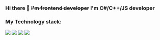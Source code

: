 ### Hi there 👋 ~~I'm frontend developer~~ I'm C#/C++/JS developer

### My Technology stack:

<img src="https://img.shields.io/badge/C++-lightblue ?style=for-the-badge&logo=C++&logoColor=black"/> <img src="https://img.shields.io/badge/Python-lightred?style=for-the-badge&logo=Python&logoColor=black"/> <img src="https://img.shields.io/badge/HTML5-lightblue?style=for-the-badge&logo=HTML 5&logoColor=black"/> <img src="https://img.shields.io/badge/CSS 3-lightred?style=for-the-badge&logo=CSS3&logoColor=black"/>
